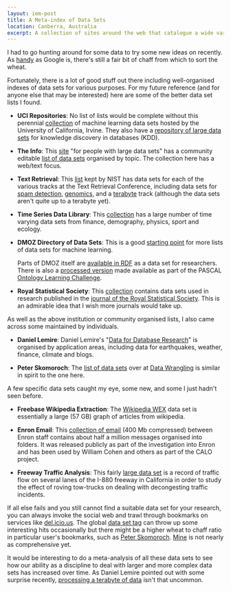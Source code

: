 ```yaml
---
layout: iem-post
title: A Meta-index of Data Sets
location: Canberra, Australia
excerpt: A collection of sites around the web that catalogue a wide variety of data sets that may be useful to machine learning researchers.
---
```


I had to go hunting around for some data to try some new ideas on recently.
As [handy][google] as Google is, there's still a fair bit of 
chaff from which to sort the wheat.  

[google]: http://google.com/search?q=machine+learning+data+sets

Fortunately, there is a lot of good stuff out there including well-organised
indexes of data sets for various purposes. For my future reference (and for
anyone else that may be interested) here are some of the better data set lists
I found.

*	**UCI Repositories**:
	No list of lists would be complete without this perennial [collection][uci]
	of machine learning data sets hosted by the University of California, 
	Irvine. They also have a [repository of large data sets][kdd] for 
	knowledge discovery in databases (KDD).

[kdd]: http://kdd.ics.uci.edu/
[uci]: http://archive.ics.uci.edu/ml/

*	**The Info**: 
	This [site][theinfo] "for people with large data sets" has a community
	editable [list of data sets][theinfo_data] organised by topic. The 
	collection here has a web/text focus.

[theinfo]: http://theinfo.org
[theinfo_data]: http://theinfo.org/get/data

*	**Text Retrieval**:
	This [list][trec] kept by NIST has data sets for each of the various
	tracks at the Text Retrieval Conference, including data sets for 
	[spam detection](http://trec.nist.gov/data/spam.html),
	[genomics](http://trec.nist.gov/data/genomics.html),
	and a [terabyte](http://trec.nist.gov/data/terabyte.html) track
	(although the data sets aren't quite up to a terabyte yet).

[trec]: http://trec.nist.gov/data.html

*	**Time Series Data Library**:
	This [collection][tsdl] has a large number of time varying data sets from
	finance, demography, physics, sport and ecology. 

[tsdl]: http://www-personal.buseco.monash.edu.au/~hyndman/TSDL/

*	**DMOZ Directory of Data Sets**:
	This is a good [starting point][dmoz] for more lists of data sets for 
	machine learning.
	
	Parts of DMOZ itself are [available in RDF][dmoz_data] as a data set for 
	researchers. There is also a [processed version][dmoz_processed] made
	available as part of the PASCAL [Ontology Learning Challenge][olc].

[dmoz]: http://www.dmoz.org/Computers/Artificial_Intelligence/Machine_Learning/Datasets/
[dmoz_data]: http://rdf.dmoz.org/
[dmoz_processed]: http://olc.ijs.si/dmozReadme.html
[olc]: http://olc.ijs.si/

*	**Royal Statistical Society**:
	This [collection][rss_data] contains data sets used in research published in 
	the [journal of the Royal Statistical Society][rss]. This is an admirable
	idea that I wish more journals would take up.

[rss_data]: http://www.blackwellpublishing.com/rss/ 
[rss]: http://www.rss.org.uk/ 

As well as the above institution or community organised lists, I also came 
across some maintained by individuals.

*	**Daniel Lemire**: 
	Daniel Lemire's "[Data for Database Research][lemire]" is organised by 
	application areas, including data for earthquakes, weather, finance, climate 
	and blogs.

[lemire]:  http://www.daniel-lemire.com/blog/data-for-data-mining/

*	**Peter Skomoroch**:
	The [list of data sets][skomoroch] over at [Data Wrangling][data_wrangling] 
	is similar in spirit to the one here.

[skomoroch]: http://www.datawrangling.com/some-datasets-available-on-the-web.html
[data_wrangling]: http://www.datawrangling.com/

A few specific data sets caught my eye, some new, and some I just hadn't seen 
before.

*	**Freebase Wikipedia Extraction**:
	The [Wikipedia WEX][wex] data set is 
	essentially a large (57 GB) graph of articles from wikipedia. 

[wex]: http://download.freebase.com/wex/
	
*	**Enron Email**:
	This [collection of email][enron] (400 Mb compressed) between Enron staff 
	contains about half a million messages organised into folders. It was
	released publicly as part of the investigation into Enron and has been
	used by William Cohen and others as part of the CALO project.

[enron]: http://www.cs.cmu.edu/~enron/

*	**Freeway Traffic Analysis**:
	This fairly [large data set][freeway] is a record of traffic flow on
	several lanes of the I-880 freeway in California in order to study the
	effect of roving tow-trucks on dealing with decongesting traffic 
	incidents.

[freeway]: http://ipa.eecs.berkeley.edu/~pettyk/FSP/

If all else fails and you still cannot find a suitable data set for your 
research, you can always invoke the social web and trawl through bookmarks
on services like [del.icio.us](http://del.icio.us). The global 
[data set tag][global_tag] can throw up some interesting hits occasionally but
there might be a higher wheat to chaff ratio in particular user's bookmarks,
such as [Peter Skomoroch][skomoroch_tag]. [Mine][] is not nearly as 
comprehensive yet.

[global_tag]: http://del.icio.us/tag/dataset
[skomoroch_tag]: http://del.icio.us/pskomoroch/dataset
[mine]: http://del.icio.us/mreid/dataset

It would be interesting to do a meta-analysis of all these data sets to see how
our ability as a discipline to deal with larger and more complex data sets has
increased over time. As Daniel Lemire pointed out with some surprise recently,
[processing a terabyte of data][small_terabyte] isn't that uncommon.

[small_terabyte]: http://www.daniel-lemire.com/blog/archives/2008/02/21/when-a-terabyte-is-small/
